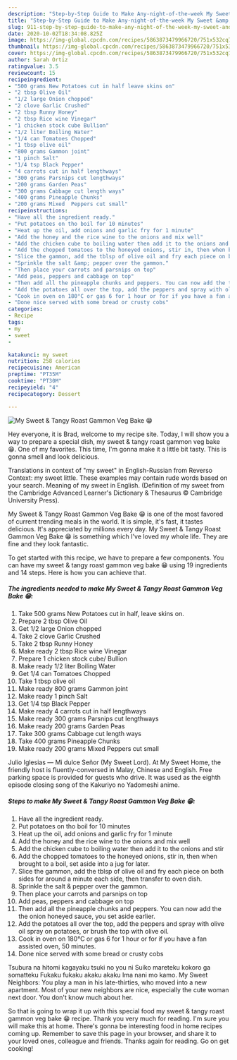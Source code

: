 ```yaml
---
description: "Step-by-Step Guide to Make Any-night-of-the-week My Sweet &amp;amp; Tangy Roast Gammon Veg Bake  😁"
title: "Step-by-Step Guide to Make Any-night-of-the-week My Sweet &amp;amp; Tangy Roast Gammon Veg Bake  😁"
slug: 911-step-by-step-guide-to-make-any-night-of-the-week-my-sweet-and-amp-tangy-roast-gammon-veg-bake
date: 2020-10-02T18:34:08.825Z
image: https://img-global.cpcdn.com/recipes/5863873479966720/751x532cq70/my-sweet-tangy-roast-gammon-veg-bake-😁-recipe-main-photo.jpg
thumbnail: https://img-global.cpcdn.com/recipes/5863873479966720/751x532cq70/my-sweet-tangy-roast-gammon-veg-bake-😁-recipe-main-photo.jpg
cover: https://img-global.cpcdn.com/recipes/5863873479966720/751x532cq70/my-sweet-tangy-roast-gammon-veg-bake-😁-recipe-main-photo.jpg
author: Sarah Ortiz
ratingvalue: 3.5
reviewcount: 15
recipeingredient:
- "500 grams New Potatoes cut in half leave skins on"
- "2 tbsp Olive Oil"
- "1/2 large Onion chopped"
- "2 clove Garlic Crushed"
- "2 tbsp Runny Honey"
- "2 tbsp Rice wine Vinegar"
- "1 chicken stock cube Bullion"
- "1/2 liter Boiling Water"
- "1/4 can Tomatoes Chopped"
- "1 tbsp olive oil"
- "800 grams Gammon joint"
- "1 pinch Salt"
- "1/4 tsp Black Pepper"
- "4 carrots cut in half lengthways"
- "300 grams Parsnips cut lengthways"
- "200 grams Garden Peas"
- "300 grams Cabbage cut length ways"
- "400 grams Pineapple Chunks"
- "200 grams Mixed  Peppers cut small"
recipeinstructions:
- "Have all the ingredient ready."
- "Put potatoes on tho boil for 10 minutes"
- "Heat up the oil, add onions and garlic fry for 1 minute"
- "Add the honey and the rice wine to the onions and mix well"
- "Add the chicken cube to boiling water then add it to the onions and stir"
- "Add the chopped tomatoes to the honeyed onions, stir in, then when brought to a boil, set aside into a jug for later."
- "Slice the gammon, add the tblsp of olive oil and fry each piece on both sides for around a minute each side, then transfer to oven dish."
- "Sprinkle the salt &amp; pepper over the gammon."
- "Then place your carrots and parsnips on top"
- "Add peas, peppers and cabbage on top"
- "Then add all the pineapple chunks and peppers. You can now add the the onion honeyed sauce, you set aside earlier."
- "Add the potatoes all over the top, add the peppers and spray with olive oil spray on potatoes, or brush the top with olive oil."
- "Cook in oven on 180°C or gas 6 for 1 hour or for if you have a fan assisted oven, 50 minutes."
- "Done nice served with some bread or crusty cobs"
categories:
- Recipe
tags:
- my
- sweet
- 

katakunci: my sweet  
nutrition: 258 calories
recipecuisine: American
preptime: "PT35M"
cooktime: "PT30M"
recipeyield: "4"
recipecategory: Dessert

---
```



![My Sweet &amp; Tangy Roast Gammon Veg Bake  😁](https://img-global.cpcdn.com/recipes/5863873479966720/751x532cq70/my-sweet-tangy-roast-gammon-veg-bake-😁-recipe-main-photo.jpg)

Hey everyone, it is Brad, welcome to my recipe site. Today, I will show you a way to prepare a special dish, my sweet &amp; tangy roast gammon veg bake  😁. One of my favorites. This time, I'm gonna make it a little bit tasty. This is gonna smell and look delicious.

Translations in context of &#34;my sweet&#34; in English-Russian from Reverso Context: my sweet little. These examples may contain rude words based on your search. Meaning of my sweet in English. (Definition of my sweet from the Cambridge Advanced Learner&#39;s Dictionary &amp; Thesaurus © Cambridge University Press).

My Sweet &amp; Tangy Roast Gammon Veg Bake  😁 is one of the most favored of current trending meals in the world. It is simple, it's fast, it tastes delicious. It's appreciated by millions every day. My Sweet &amp; Tangy Roast Gammon Veg Bake  😁 is something which I've loved my whole life. They are fine and they look fantastic.


To get started with this recipe, we have to prepare a few components. You can have my sweet &amp; tangy roast gammon veg bake  😁 using 19 ingredients and 14 steps. Here is how you can achieve that.

<!--inarticleads1-->

##### The ingredients needed to make My Sweet &amp; Tangy Roast Gammon Veg Bake  😁:

1. Take 500 grams New Potatoes cut in half, leave skins on.
1. Prepare 2 tbsp Olive Oil
1. Get 1/2 large Onion chopped
1. Take 2 clove Garlic Crushed
1. Take 2 tbsp Runny Honey
1. Make ready 2 tbsp Rice wine Vinegar
1. Prepare 1 chicken stock cube/ Bullion
1. Make ready 1/2 liter Boiling Water
1. Get 1/4 can Tomatoes Chopped
1. Take 1 tbsp olive oil
1. Make ready 800 grams Gammon joint
1. Make ready 1 pinch Salt
1. Get 1/4 tsp Black Pepper
1. Make ready 4 carrots cut in half lengthways
1. Make ready 300 grams Parsnips cut lengthways
1. Make ready 200 grams Garden Peas
1. Take 300 grams Cabbage cut length ways
1. Take 400 grams Pineapple Chunks
1. Make ready 200 grams Mixed  Peppers cut small


Julio Iglesias — Mi dulce Señor (My Sweet Lord). At My Sweet Home, the friendly host is fluently-conversed in Malay, Chinese and English. Free parking space is provided for guests who drive. It was used as the eighth episode closing song of the Kakuriyo no Yadomeshi anime. 

<!--inarticleads2-->

##### Steps to make My Sweet &amp; Tangy Roast Gammon Veg Bake  😁:

1. Have all the ingredient ready.
1. Put potatoes on tho boil for 10 minutes
1. Heat up the oil, add onions and garlic fry for 1 minute
1. Add the honey and the rice wine to the onions and mix well
1. Add the chicken cube to boiling water then add it to the onions and stir
1. Add the chopped tomatoes to the honeyed onions, stir in, then when brought to a boil, set aside into a jug for later.
1. Slice the gammon, add the tblsp of olive oil and fry each piece on both sides for around a minute each side, then transfer to oven dish.
1. Sprinkle the salt &amp; pepper over the gammon.
1. Then place your carrots and parsnips on top
1. Add peas, peppers and cabbage on top
1. Then add all the pineapple chunks and peppers. You can now add the the onion honeyed sauce, you set aside earlier.
1. Add the potatoes all over the top, add the peppers and spray with olive oil spray on potatoes, or brush the top with olive oil.
1. Cook in oven on 180°C or gas 6 for 1 hour or for if you have a fan assisted oven, 50 minutes.
1. Done nice served with some bread or crusty cobs


Tsubura na hitomi kagayaku tsuki no you ni Suiko mareteku kokoro ga somatteku Fukaku fukaku akaku akaku Ima nani mo kamo. My Sweet Neighbors: You play a man in his late-thirties, who moved into a new apartment. Most of your new neighbors are nice, especially the cute woman next door. You don&#39;t know much about her. 

So that is going to wrap it up with this special food my sweet &amp; tangy roast gammon veg bake  😁 recipe. Thank you very much for reading. I'm sure you will make this at home. There's gonna be interesting food in home recipes coming up. Remember to save this page in your browser, and share it to your loved ones, colleague and friends. Thanks again for reading. Go on get cooking!
